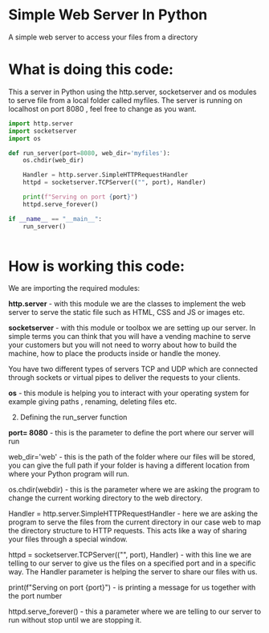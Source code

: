 # Simple Web Server In Python
A simple web server to access your files from a directory

# What is doing this code:
This a server in Python using the http.server, socketserver and os modules to serve file from a local folder called myfiles. The server is running on localhost on port 8080 , feel free to change as you want.

```python
import http.server
import socketserver
import os

def run_server(port=8080, web_dir='myfiles'):
    os.chdir(web_dir)

    Handler = http.server.SimpleHTTPRequestHandler
    httpd = socketserver.TCPServer(("", port), Handler)

    print(f"Serving on port {port}")
    httpd.serve_forever()

if __name__ == "__main__":
    run_server()
    
```
# How is working this code:

We are importing the required modules:

<strong>http.server</strong> - with this module we are the classes to implement the web server to serve the static file such as HTML, CSS and JS or images etc.

<strong>socketserver</strong> - with this module or toolbox we are setting up our server. In simple terms you can think that you will have a vending machine to serve your customers but you will not need to worry about how to build the machine, how to place the products inside or handle the money.

You have two different types of servers TCP and UDP which are connected through sockets or virtual pipes to deliver the requests to your clients.

<strong>os</strong> - this module is helping you to interact with your operating system for example giving paths , renaming, deleting files etc.

2. Defining the run_server function

<strong>port= 8080</strong> - this is the parameter to define the port where our server will run

web_dir='web' - this is the path of the folder where our files will be stored, you can give the full path if your folder is having a different location from where your Python program will run.

os.chdir(webdir) - this is the parameter where we are asking the program to change the current working directory to the web directory.

Handler = http.server.SimpleHTTPRequestHandler - here we are asking the program to serve the files from the current directory in our case web to map the directory structure to HTTP requests. This acts like a way of sharing your files through a special window.

httpd = socketserver.TCPServer(("", port), Handler) - with this line we are telling to our server to give us the files on a specified port and in a specific way. The Handler parameter is helping the server to share our files with us.

print(f"Serving on port {port}") - is printing a message for us together with the port number

httpd.serve_forever() - this a parameter where we are telling to our server to run without stop until we are stopping it.

